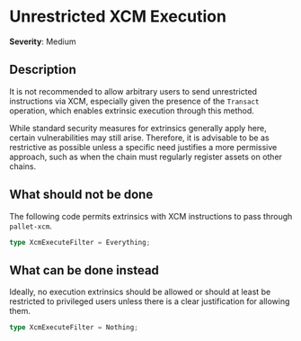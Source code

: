 # Unrestricted XCM Execution

**Severity**: Medium

## Description

It is not recommended to allow arbitrary users to send unrestricted instructions via XCM, especially given the presence
of the `Transact` operation, which enables extrinsic execution through this method.

While standard security measures for extrinsics generally apply here, certain vulnerabilities may still arise.
Therefore, it is advisable to be as restrictive as possible unless a specific need justifies a more permissive approach,
such as when the chain must regularly register assets on other chains.

## What should not be done

The following code permits extrinsics with XCM instructions to pass through `pallet-xcm`.

```rust
type XcmExecuteFilter = Everything;
```

## What can be done instead

Ideally, no execution extrinsics should be allowed or should at least be restricted to privileged users unless there is
a clear justification for allowing them.

```rust
type XcmExecuteFilter = Nothing;
```

